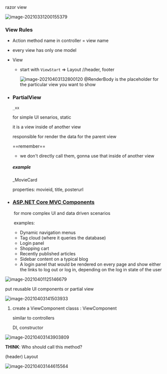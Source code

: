 razor view

![image-20210331200155379](../../../../resources/image-20210331200155379.png)



### View Rules

- Action method name in controller = view name

- every view has only one model

- View

  - start with `ViewStart` => Layout  //header, footer

    ![image-20210403132800120](../../../../resources/image-20210403132800120.png) @RenderBody is the placeholder for the particular view you want to show

- ### PartialView 

  `_xx`

  for simple UI senarios, static 

  it is a view inside of another view

  responsible for render the data for the parent view 

  ==remember==

  - we don't directly call them, gonna use that inside of another view

  ##### example

  _MovieCard

  properties: movieid, title, posterurl

  

- ### [ASP.NET Core MVC Components](https://docs.microsoft.com/en-us/aspnet/core/mvc/views/view-components?view=aspnetcore-5.0)

  ​	for more complex UI and data driven scenarios

  ​	examples:
  - Dynamic navigation menus
  - Tag cloud (where it queries the database)
  - Login panel
  - Shopping cart
  - Recently published articles
  - Sidebar content on a typical blog
  - A login panel that would be rendered on every page and show either the links to log out or log in, depending on the log in state of the user





![image-20210401125146679](../../../../resources/image-20210401125146679.png)

put reusable UI components or partial view







![image-20210403141503933](../../../../resources/image-20210403141503933.png)

1. create a ViewComponent classs : ViewComponent

   similar to controllers

   DI, constructor

![image-20210403143903809](../../../../resources/image-20210403143903809.png)

**THINK**: Who should call this method?

(header) Layout

![image-20210403144615564](../../../../resources/image-20210403144615564.png)